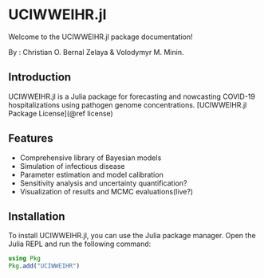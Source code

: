 # UCIWWEIHR.jl

Welcome to the UCIWWEIHR.jl package documentation!

By : Christian O. Bernal Zelaya & Volodymyr M. Minin.

## Introduction

UCIWWEIHR.jl is a Julia package for forecasting and nowcasting COVID-19 hospitalizations using pathogen genome concentrations. [UCIWWEIHR.jl Package License](@ref license)

## Features

- Comprehensive library of Bayesian models
- Simulation of infectious disease 
- Parameter estimation and model calibration
- Sensitivity analysis and uncertainty quantification?
- Visualization of results and MCMC evaluations(live?)

## Installation

To install UCIWWEIHR.jl, you can use the Julia package manager. Open the Julia REPL and run the following command:

```julia
using Pkg
Pkg.add("UCIWWEIHR")
```